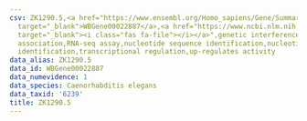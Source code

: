 ```yaml
---
csv: ZK1290.5,<a href="https://www.ensembl.org/Homo_sapiens/Gene/Summary?db=core;g=WBGene00022887"
  target="_blank">WBGene00022887</a>,<a href="https://www.ncbi.nlm.nih.gov/pubmed/27496166"
  target="_blank"><i class="fas fa-file"></i></a>",genetic interference,functional
  association,RNA-seq assay,nucleotide sequence identification,nucleotide sequence
  identification,transcriptional regulation,up-regulates activity
data_alias: ZK1290.5
data_id: WBGene00022887
data_numevidence: 1
data_species: Caenorhabditis elegans
data_taxid: '6239'
title: ZK1290.5
---
```


